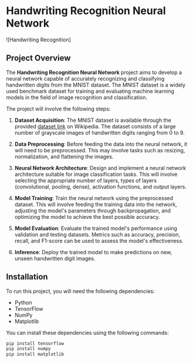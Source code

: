# Handwriting Recognition Neural Network

![Handwriting Recognition]

## Project Overview

The **Handwriting Recognition Neural Network** project aims to develop a neural network capable of accurately recognizing and classifying handwritten digits from the MNIST dataset. The MNIST dataset is a widely used benchmark dataset for training and evaluating machine learning models in the field of image recognition and classification.

The project will involve the following steps:

1. **Dataset Acquisition**: The MNIST dataset is available through the provided [dataset link](https://en.wikipedia.org/wiki/MNIST_database) on Wikipedia. The dataset consists of a large number of grayscale images of handwritten digits ranging from 0 to 9.

2. **Data Preprocessing**: Before feeding the data into the neural network, it will need to be preprocessed. This may involve tasks such as resizing, normalization, and flattening the images.

3. **Neural Network Architecture**: Design and implement a neural network architecture suitable for image classification tasks. This will involve selecting the appropriate number of layers, types of layers (convolutional, pooling, dense), activation functions, and output layers.

4. **Model Training**: Train the neural network using the preprocessed dataset. This will involve feeding the training data into the network, adjusting the model's parameters through backpropagation, and optimizing the model to achieve the best possible accuracy.

5. **Model Evaluation**: Evaluate the trained model's performance using validation and testing datasets. Metrics such as accuracy, precision, recall, and F1-score can be used to assess the model's effectiveness.

6. **Inference**: Deploy the trained model to make predictions on new, unseen handwritten digit images.

## Installation

To run this project, you will need the following dependencies:

- Python 
- TensorFlow 
- NumPy 
- Matplotlib 

You can install these dependencies using the following commands:

```bash
pip install tensorflow
pip install numpy
pip install matplotlib
